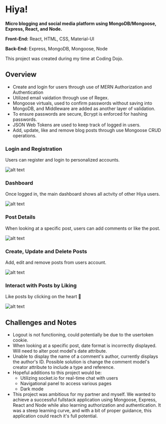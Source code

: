 # Hiya! 
**Micro blogging and social media platform using MongoDB/Mongoose, Express, React, and Node.**

**Front-End:** React, HTML, CSS, Material-UI

**Back-End:** Express, MongoDB, Mongoose, Node

This project was created during my time at Coding Dojo. 

## Overview
- Create and login for users through use of MERN Authorization and Authentication
- Utilized email vaidation through use of Regex.
- Mongoose virtuals, used to confirm passwords without saving into MongoDB, and Middleware are added as another layer of validation.
- To ensure passwords are secure, Bcrypt is enforced for hashing passwords. 
- JSON Web Tokens are used to keep track of logged in users.
- Add, update, like and remove blog posts through use Mongoose CRUD operations.

### Login and Registration
Users can register and login to personalized accounts.

![alt text](https://media.giphy.com/media/1pwBZ4TpiTN7kFw2fG/giphy.gif)

### Dashboard
Once logged in, the main dashboard shows all actvity of other Hiya users.

![alt text](https://media.giphy.com/media/gpUgROfWjEHV89Xdfd/giphy.gif)

### Post Details
When looking at a specific post, users can add comments or like the post.

![alt text](https://media.giphy.com/media/QWxEtcTkPMnyNGaWhP/giphy.gif)

### Create, Update and Delete Posts
Add, edit and remove posts from users account.

![alt text](https://media.giphy.com/media/z4mxRRSIKV4GKMyGlx/giphy.gif)

### Interact with Posts by Liking
Like posts by clicking on the heart :white_heart:

![alt text](https://media.giphy.com/media/8LmoEgs0RxjAp7HnEh/giphy.gif)

## Challenges and Notes
- Logout is not functioning, could potentially be due to the usertoken cookie.
- When looking at a specific post, date format is incorrectly displayed. Will need to alter post model's date attribute. 
- Unable to display the name of a comment's author, currently displays the author's ID. Possible solution is change the comment model's creator attribute to include a type and reference. 
- Hopeful additions to this project would be:
  - Utilizing socket.io for real-time chat with users
  - Navigational panel to access various pages
  - Dark mode
- This project was ambitious for my partner and myself. We wanted to achieve a successful fullstack application using Mongoose, Express, React and Node while also learning authorization and authentication. It was a steep learning curve, and with a bit of proper guidance, this application could reach it's full potential. 
